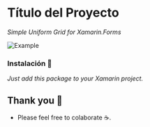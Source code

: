 # Título del Proyecto

_Simple Uniform Grid for Xamarin.Forms_



![Example](https://github.com/Jouna77/Xamarin.Forms.UniformGrid/blob/master/image.png?raw=true)


### Instalación 🔧

_Just add this package to your Xamarin project._


## Thank you 🎁
* Please feel free to colaborate ☕.

